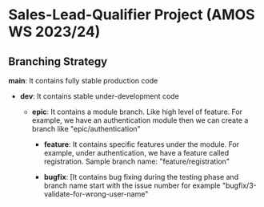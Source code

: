 # Sales-Lead-Qualifier Project (AMOS WS 2023/24)

## Branching Strategy  

**main**: It contains fully stable production code
* **dev**: It contains stable under-development code
    
  * **epic**: It contains a module branch. Like high level of feature. For example, we have an authentication module then we can create a branch like "epic/authentication"

    * **feature**: It contains specific features under the module. For example, under authentication, we have a feature called registration. Sample branch name: "feature/registration"

    * **bugfix**: [It contains bug fixing during the testing phase and  branch name start with the issue number for example "bugfix/3-validate-for-wrong-user-name"